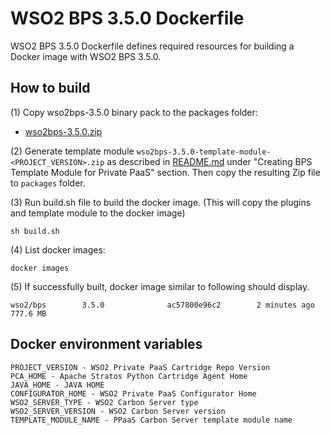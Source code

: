 # WSO2 BPS 3.5.0 Dockerfile

WSO2 BPS 3.5.0 Dockerfile defines required resources for building a Docker image with WSO2 BPS 3.5.0.

## How to build

(1) Copy wso2bps-3.5.0 binary pack to the packages folder:

* [wso2bps-3.5.0.zip](http://wso2.com/products/business-process-server/)

(2) Generate template module `wso2bps-3.5.0-template-module-<PROJECT_VERSION>.zip` as described in [README.md](https://github.com/wso2/private-paas-cartridges/blob/master/wso2bps/3.5.0/template-module/README.md) under "Creating BPS Template Module for Private PaaS" section. Then copy the resulting Zip file to `packages` folder.


(3) Run build.sh file to build the docker image. (This will copy the plugins and template module to the docker image)
```
sh build.sh
```

(4) List docker images:
```
docker images
```
(5) If successfully built, docker image similar to following should display.
```
wso2/bps        3.5.0              ac57800e96c2        2 minutes ago         777.6 MB
```
## Docker environment variables
```
PROJECT_VERSION - WSO2 Private PaaS Cartridge Repo Version
PCA_HOME - Apache Stratos Python Cartridge Agent Home
JAVA_HOME - JAVA HOME
CONFIGURATOR_HOME - WSO2 Private PaaS Configurator Home
WSO2_SERVER_TYPE - WSO2 Carbon Server type
WSO2_SERVER_VERSION - WSO2 Carbon Server version
TEMPLATE_MODULE_NAME - PPaaS Carbon Server template module name
```
